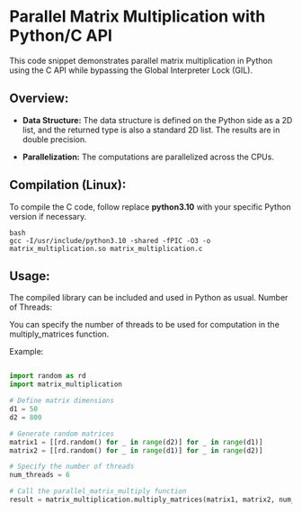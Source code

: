 # Parallel Matrix Multiplication with Python/C API

This code snippet demonstrates parallel matrix multiplication in Python using the C API while bypassing the Global Interpreter Lock (GIL).

## Overview:

   * **Data Structure:** The data structure is defined on the Python side as a 2D list, and the returned type is also a standard 2D list. The results are in double precision.

   * **Parallelization:** The computations are parallelized across the CPUs.

## Compilation (Linux):

To compile the C code, follow replace **python3.10** with your specific Python version if necessary.

    bash
    gcc -I/usr/include/python3.10 -shared -fPIC -O3 -o matrix_multiplication.so matrix_multiplication.c

## Usage:

The compiled library can be included and used in Python as usual.
Number of Threads:

You can specify the number of threads to be used for computation in the multiply_matrices function.

Example:

```python

import random as rd
import matrix_multiplication

# Define matrix dimensions
d1 = 50
d2 = 800

# Generate random matrices
matrix1 = [[rd.random() for _ in range(d2)] for _ in range(d1)] 
matrix2 = [[rd.random() for _ in range(d1)] for _ in range(d2)]

# Specify the number of threads
num_threads = 6

# Call the parallel_matrix_multiply function
result = matrix_multiplication.multiply_matrices(matrix1, matrix2, num_threads)
```
